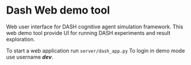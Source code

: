 # Dash Web demo tool
Web user interface for DASH cognitive agent simulation framework. This web demo tool provide UI for running DASH 
experiments and result exploration. 

To start a web application run `server/dash_app.py`
To login in demo mode use username **_dev_**.